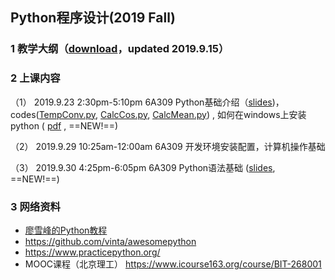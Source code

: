 ## Python程序设计(2019 Fall)

### 1 教学大纲（[download](syllabus_python_2019.pdf)，updated 2019.9.15）

### 2 上课内容


（1） 2019.9.23 2:30pm-5:10pm 6A309 Python基础介绍（[slides](lesson1_intro.pdf))，codes([TempConv.py](TempConv.py), [CalcCos.py](CalcCos.py), [CalcMean.py](CalcMean.py)) , 如何在windows上安装python ( [pdf](install_python37_for_windows.pdf) , ==NEW!==)

（2） 2019.9.29 10:25am-12:00am 6A309 开发环境安装配置，计算机操作基础

（3） 2019.9.30 4:25pm-6:05pm 6A309 Python语法基础 ([slides](python_elements.pdf), ==NEW!==)

### 3 网络资料

-  [廖雪峰的Python教程](https://www.liaoxuefeng.com/wiki/1016959663602400)
-  https://github.com/vinta/awesomepython
-  https://www.practicepython.org/
-  MOOC课程（北京理工） https://www.icourse163.org/course/BIT-268001
